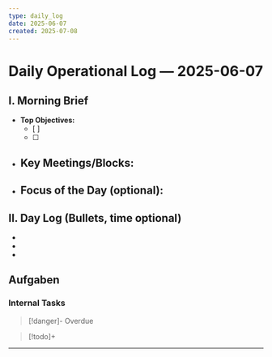 ```yaml
---
type: daily_log
date: 2025-06-07
created: 2025-07-08
---
```



# Daily Operational Log — 2025-06-07

## I. Morning Brief

- **Top Objectives:**
  - [ ]
  - [ ]
- **Key Meetings/Blocks:**
  -
- **Focus of the Day (optional):**
  -

## II. Day Log (Bullets, time optional)

-
-
-

## Aufgaben

### Internal Tasks

> [!danger]- Overdue
>

> [!todo]+
>

---
